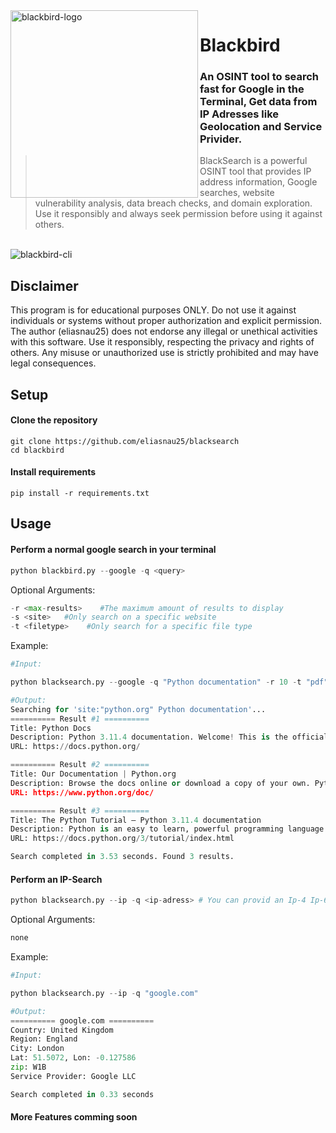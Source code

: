 <img alt="blackbird-logo" align="left" width="300" height="300" src="">
<h1>Blackbird</h1>

### An OSINT tool to search fast for Google in the Terminal, Get data from IP Adresses like Geolocation and Service Privider.
> BlackSearch is a powerful OSINT tool that provides IP address information, Google searches, website vulnerability analysis, data breach checks, and domain exploration. Use it responsibly and always seek permission before using it against others.

</br>

<img alt="blackbird-cli" align="center" src="">

## Disclaimer
This program is for educational purposes ONLY. Do not use it against individuals or systems without proper authorization and explicit permission. The author (eliasnau25) does not endorse any illegal or unethical activities with this software. Use it responsibly, respecting the privacy and rights of others. Any misuse or unauthorized use is strictly prohibited and may have legal consequences.

## Setup

#### Clone the repository
```shell
git clone https://github.com/eliasnau25/blacksearch
cd blackbird
```

#### Install requirements
```shell
pip install -r requirements.txt
```
## Usage

#### Perform a normal google search in your terminal
```python
python blackbird.py --google -q <query>
```
Optional Arguments:
```python
-r <max-results>    #The maximum amount of results to display
-s <site>   #Only search on a specific website
-t <filetype>    #Only search for a specific file type
```
Example:
```python
#Input:

python blacksearch.py --google -q "Python documentation" -r 10 -t "pdf"

#Output:
Searching for 'site:"python.org" Python documentation'...
========== Result #1 ==========
Title: Python Docs
Description: Python 3.11.4 documentation. Welcome! This is the official documentation for Python 3.11.4. Parts of the documentation: ...
URL: https://docs.python.org/ 

========== Result #2 ==========
Title: Our Documentation | Python.org
Description: Browse the docs online or download a copy of your own. Python's documentation, tutorials, and guides are constantly evolving. Get started here, or scroll ...
URL: https://www.python.org/doc/ 

========== Result #3 ==========
Title: The Python Tutorial — Python 3.11.4 documentation
Description: Python is an easy to learn, powerful programming language. It has efficient high-level data structures and a simple but effective approach to ...
URL: https://docs.python.org/3/tutorial/index.html 

Search completed in 3.53 seconds. Found 3 results.
```

#### Perform an IP-Search
```python
python blacksearch.py --ip -q <ip-adress> # You can provid an Ip-4 Ip-6 or a domain
```
Optional Arguments:
```python
none
```

Example:
```python
#Input:

python blacksearch.py --ip -q "google.com"

#Output:
========== google.com ==========
Country: United Kingdom
Region: England
City: London
Lat: 51.5072, Lon: -0.127586
zip: W1B
Service Provider: Google LLC

Search completed in 0.33 seconds
```

#### More Features comming soon